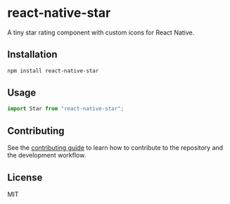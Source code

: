 # react-native-star

A tiny star rating component with custom icons for React Native.

## Installation

```sh
npm install react-native-star
```

## Usage

```js
import Star from "react-native-star";
```

## Contributing

See the [contributing guide](CONTRIBUTING.md) to learn how to contribute to the repository and the development workflow.

## License

MIT

<!--

git commit -m "your-msg" --no-verify

Get started with the project:

  $ yarn

Run the example app on iOS:

  $ yarn example ios

Run the example app on Android:

  $ yarn example android
  $ react-native start

https://reactnative.dev/docs/running-on-device

-->
